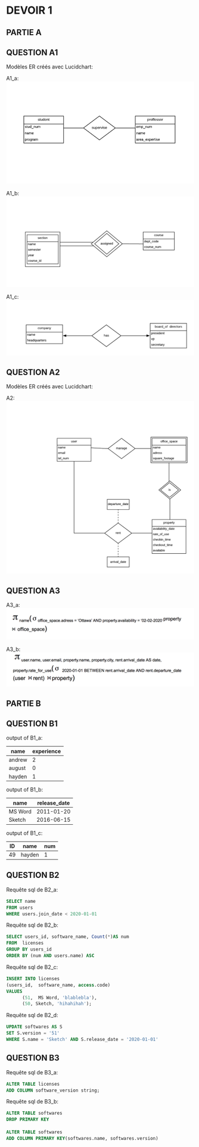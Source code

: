 # DEVOIR  1


## PARTIE A

## QUESTION A1

Modèles ER créés avec Lucidchart:

A1_a:
![A1_a](documents/A1_a.png)

A1_b:
![A1_b](documents/A1_b.png)

A1_c:
![A1_c](documents/A1_c.png)

## QUESTION A2

Modèles ER créés avec Lucidchart:

A2:
![A2](documents/A2.png)

## QUESTION A3

A3_a:
![A3_a](documents/A3_a.png)

A3_b:
![A3_b](documents/A3_b.png)

## PARTIE B

## QUESTION B1

output of B1_a:

| name | experience |
| --- | --- |
|andrew | 2 |
| august | 0 |
| hayden | 1 |

output of B1_b:

| name | release_date|
| --- | --- |
| MS Word | 2011-01-20 |
| Sketch | 2016-06-15 |

output of B1_c:

| ID | name | num |
| --- | --- | --- |
| 49 | hayden | 1 |

## QUESTION B2

Requête sql de B2_a:

```sql
SELECT name
FROM users
WHERE users.join_date < 2020-01-01

```

Requête sql de B2_b:

```sql
SELECT users_id, software_name, Count(*)AS num
FROM  licenses
GROUP BY users_id
ORDER BY (num AND users.name) ASC

```
Requête sql de B2_c:

```sql
INSERT INTO licenses
(users_id,  software_name, access.code)
VALUES
      (51,  MS Word, 'blablebla'),
      (50, Sketch, 'hihahihah');
```

Requête sql de B2_d:

```sql
UPDATE softwares AS S
SET S.version = '51'
WHERE S.name = 'Sketch' AND S.release_date = '2020-01-01'
```
## QUESTION B3

Requête sql de B3_a:

```sql
ALTER TABLE licenses
ADD COLUMN software_version string;
```

Requête sql de B3_b:

```sql
ALTER TABLE softwares
DROP PRIMARY KEY

ALTER TABLE softwares
ADD COLUMN PRIMARY KEY(softwares.name, softwares.version)
```
